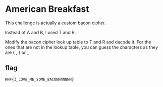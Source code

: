 # American Breakfast

This challenge is actually a custom bacon cipher. 

Instead of A and B, I used T and R.

Modify the bacon cipher look up table to T and R and decode it. For the ones that are not in the lookup table, you can guess the characters as they are { , } or _

## flag

`HNF{I_LOVE_ME_SOME_BACONNNNNNN}`

